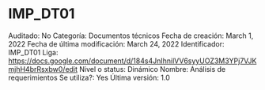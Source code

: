 # IMP_DT01

Auditado: No
Categoría: Documentos técnicos
Fecha de creación: March 1, 2022
Fecha de última modificación: March 24, 2022
Identificador: IMP_DT01
Liga: https://docs.google.com/document/d/184s4JnIhnilVV6syyUOZ3M3YPj7VJKmjhH4brRsxbw0/edit
Nivel o status: Dinámico
Nombre: Análisis de requerimientos
Se utiliza?: Yes
Última versión: 1.0
